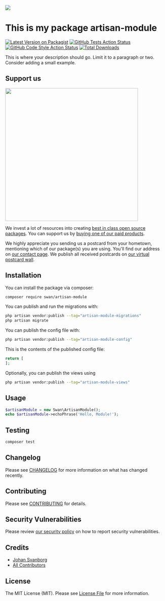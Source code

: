 
[<img src="https://github-ads.s3.eu-central-1.amazonaws.com/support-ukraine.svg?t=1" />](https://supportukrainenow.org)

# This is my package artisan-module

[![Latest Version on Packagist](https://img.shields.io/packagist/v/swan/artisan-module.svg?style=flat-square)](https://packagist.org/packages/swan/artisan-module)
[![GitHub Tests Action Status](https://img.shields.io/github/workflow/status/swan/artisan-module/run-tests?label=tests)](https://github.com/swan/artisan-module/actions?query=workflow%3Arun-tests+branch%3Amain)
[![GitHub Code Style Action Status](https://img.shields.io/github/workflow/status/swan/artisan-module/Check%20&%20fix%20styling?label=code%20style)](https://github.com/swan/artisan-module/actions?query=workflow%3A"Check+%26+fix+styling"+branch%3Amain)
[![Total Downloads](https://img.shields.io/packagist/dt/swan/artisan-module.svg?style=flat-square)](https://packagist.org/packages/swan/artisan-module)

This is where your description should go. Limit it to a paragraph or two. Consider adding a small example.

## Support us

[<img src="https://github-ads.s3.eu-central-1.amazonaws.com/artisan-module.jpg?t=1" width="419px" />](https://spatie.be/github-ad-click/artisan-module)

We invest a lot of resources into creating [best in class open source packages](https://spatie.be/open-source). You can support us by [buying one of our paid products](https://spatie.be/open-source/support-us).

We highly appreciate you sending us a postcard from your hometown, mentioning which of our package(s) you are using. You'll find our address on [our contact page](https://spatie.be/about-us). We publish all received postcards on [our virtual postcard wall](https://spatie.be/open-source/postcards).

## Installation

You can install the package via composer:

```bash
composer require swan/artisan-module
```

You can publish and run the migrations with:

```bash
php artisan vendor:publish --tag="artisan-module-migrations"
php artisan migrate
```

You can publish the config file with:

```bash
php artisan vendor:publish --tag="artisan-module-config"
```

This is the contents of the published config file:

```php
return [
];
```

Optionally, you can publish the views using

```bash
php artisan vendor:publish --tag="artisan-module-views"
```

## Usage

```php
$artisanModule = new Swan\ArtisanModule();
echo $artisanModule->echoPhrase('Hello, Module!');
```

## Testing

```bash
composer test
```

## Changelog

Please see [CHANGELOG](CHANGELOG.md) for more information on what has changed recently.

## Contributing

Please see [CONTRIBUTING](https://github.com/spatie/.github/blob/main/CONTRIBUTING.md) for details.

## Security Vulnerabilities

Please review [our security policy](../../security/policy) on how to report security vulnerabilities.

## Credits

- [Johan Svanborg](https://github.com/swaner)
- [All Contributors](../../contributors)

## License

The MIT License (MIT). Please see [License File](LICENSE.md) for more information.
